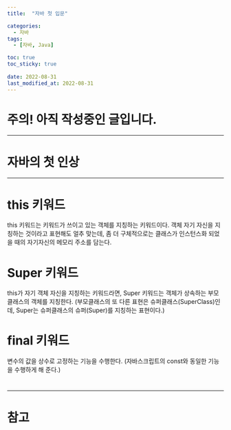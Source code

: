 ```yaml
---
title:  "자바 첫 입문"

categories:
  - 자바
tags:
  - [자바, Java]

toc: true
toc_sticky: true
 
date: 2022-08-31
last_modified_at: 2022-08-31
---
```


<h1>주의! 아직 작성중인 글입니다.</h1>

---

<h1>자바의 첫 인상</h1>

---

<h1>this 키워드</h1>
this 키워드는 키워드가 쓰이고 있는 객체를 지칭하는 키워드이다.  
객체 자기 자신을 지칭하는 것이라고 표현해도 얼추 맞는데, 좀 더 구체적으로는 클래스가 인스턴스화 되었을 때의 자기자신의 메모리 주소를 담는다.

<h1>Super 키워드</h1>
this가 자기 객체 자신을 지칭하는 키워드라면, Super 키워드는 객체가 상속하는 부모 클래스의 객체를 지칭한다. (부모클래스의 또 다른 표현은 슈퍼클래스(SuperClass)인데, Super는 슈퍼클래스의 슈퍼(Super)를 지칭하는 표현이다.)

<h1>final 키워드</h1>
변수의 값을 상수로 고정하는 기능을 수행한다.
(자바스크립트의 const와 동일한 기능을 수행하게 해 준다.)


<h1></h1>
<h1></h1>

---
<h1>참고</h1>